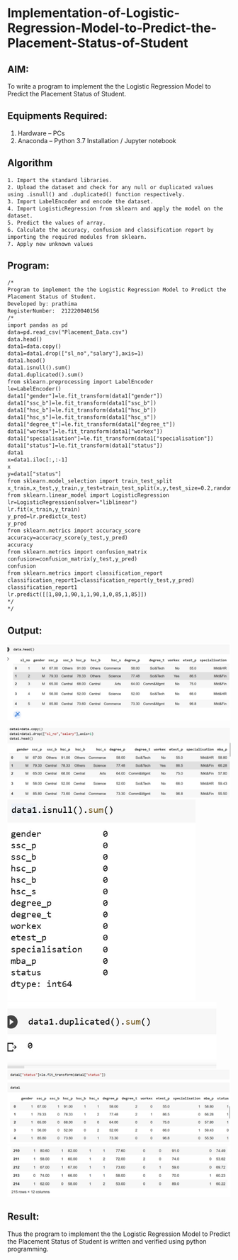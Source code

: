 # Implementation-of-Logistic-Regression-Model-to-Predict-the-Placement-Status-of-Student

## AIM:
To write a program to implement the the Logistic Regression Model to Predict the Placement Status of Student.

## Equipments Required:
1. Hardware – PCs
2. Anaconda – Python 3.7 Installation / Jupyter notebook

## Algorithm
```
1. Import the standard libraries.
2. Upload the dataset and check for any null or duplicated values using .isnull() and .duplicated() function respectively.
3. Import LabelEncoder and encode the dataset.
4. Import LogisticRegression from sklearn and apply the model on the dataset.
5. Predict the values of array.
6. Calculate the accuracy, confusion and classification report by importing the required modules from sklearn.
7. Apply new unknown values
```

## Program:
```
/*
Program to implement the the Logistic Regression Model to Predict the Placement Status of Student.
Developed by: prathima
RegisterNumber:  212220040156
/*
import pandas as pd
data=pd.read_csv("Placement_Data.csv")
data.head()
data1=data.copy() 
data1=data1.drop(["sl_no","salary"],axis=1) 
data1.head() 
data1.isnull().sum() 
data1.duplicated().sum()
from sklearn.preprocessing import LabelEncoder
le=LabelEncoder() 
data1["gender"]=le.fit_transform(data1["gender"]) 
data1["ssc_b"]=le.fit_transform(data1["ssc_b"]) 
data1["hsc_b"]=le.fit_transform(data1["hsc_b"])
data1["hsc_s"]=le.fit_transform(data1["hsc_s"])
data1["degree_t"]=le.fit_transform(data1["degree_t"])
data1["workex"]=le.fit_transform(data1["workex"])
data1["specialisation"]=le.fit_transform(data1["specialisation"])
data1["status"]=le.fit_transform(data1["status"])
data1
x=data1.iloc[:,:-1] 
x   
y=data1["status"]
from sklearn.model_selection import train_test_split
x_train,x_test,y_train,y_test=train_test_split(x,y,test_size=0.2,random_state=0)
from sklearn.linear_model import LogisticRegression
lr=LogisticRegression(solver="liblinear")
lr.fit(x_train,y_train)
y_pred=lr.predict(x_test) 
y_pred
from sklearn.metrics import accuracy_score 
accuracy=accuracy_score(y_test,y_pred) 
accuracy
from sklearn.metrics import confusion_matrix
confusion=confusion_matrix(y_test,y_pred)
confusion
from sklearn.metrics import classification_report
classification_report1=classification_report(y_test,y_pred)
classification_report1
lr.predict([[1,80,1,90,1,1,90,1,0,85,1,85]])
*/
*/
```

## Output:
![image](https://github.com/prathima2002/Implementation-of-Logistic-Regression-Model-to-Predict-the-Placement-Status-of-Student/blob/e9d2d63d397d21e8eda5582e86aa49cc1b8158ad/WhatsApp%20Image%202022-11-13%20at%2017.31.29.jpeg)

![image](https://github.com/prathima2002/Implementation-of-Logistic-Regression-Model-to-Predict-the-Placement-Status-of-Student/blob/a82c2f8c6223eb290d560a33c810666114755008/WhatsApp%20Image%202022-11-13%20at%2017.32.25.jpeg)
![image](https://github.com/prathima2002/Implementation-of-Logistic-Regression-Model-to-Predict-the-Placement-Status-of-Student/blob/a40a0816e1860457d9011fb5f07e3241e908c8f7/WhatsApp%20Image%202022-11-13%20at%2017.33.03.jpeg)
![image](https://github.com/prathima2002/Implementation-of-Logistic-Regression-Model-to-Predict-the-Placement-Status-of-Student/blob/9f96181adb9c5e1e9de69ea020b592fd7aef93bf/WhatsApp%20Image%202022-11-13%20at%2017.33.10.jpeg)
![image](https://github.com/prathima2002/Implementation-of-Logistic-Regression-Model-to-Predict-the-Placement-Status-of-Student/blob/0e0907c55f5da47b420ed0dfae017619e29debdd/WhatsApp%20Image%202022-11-13%20at%2017.34.48.jpeg)
![image](https://github.com/prathima2002/Implementation-of-Logistic-Regression-Model-to-Predict-the-Placement-Status-of-Student/blob/0be1291da5b57ec7e356857c48ab4fb6bd0a19e8/WhatsApp%20Image%202022-11-13%20at%2017.35.19.jpeg)

## Result:
Thus the program to implement the the Logistic Regression Model to Predict the Placement Status of Student is written and verified using python programming.
